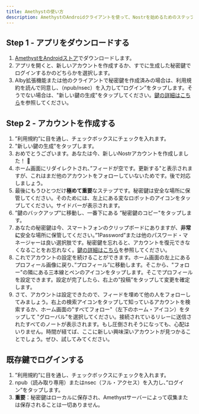 ```yaml
---
title: Amethystの使い方
description: AmethystのAndroidクライアントを使って、Nostrを始めるためのステップバイステップ・ガイドを説明します。
---
```


## Step 1 - アプリをダウンロードする

1. [AmethystをAndroidストア](https://play.google.com/store/apps/details?id=com.vitorpamplona.amethyst)でダウンロードします。
2. アプリを開くと、新しいアカウントを作成するか、すでに生成した秘密鍵でログインするかのどちらかを選択します。
3. Alby拡張機能または他のクライアントで秘密鍵を作成済みの場合は、利用規約を読んで同意し、（npub/nsec）を入力して”ログイン”をタップします。そうでない場合は、"新しい鍵の生成"をタップしてください。[鍵の詳細はこちら](/jp/get-started#understanding-keys)を参照してください。

## Step 2 - アカウントを作成する

1. ”利用規約”に目を通し、チェックボックスにチェックを入れます。
2. "新しい鍵の生成"をタップします。
3. おめでとうございます。あなたは今、新しいNostrアカウントを作成しました！ 🤙
4. ホーム画面にリダイレクトされ、”フィードが空です。更新する"と表示されますが、これはまだ他のアカウントをフォローしていないためです。後で対応しましょう。
5. 最後にもうひとつだけ**極めて重要**なステップです。秘密鍵は安全な場所に保管してください。そのためには、左上にある変なロボットのアイコンをタップしてください。サイドバーが表示されます。
6. ”鍵のバックアップ"に移動し、一番下にある ”秘密鍵のコピー"をタップします。
7. あなたの秘密鍵は今、スマートフォンのクリップボードにありますが、**非常に**安全な場所に保管してください。”1Password”または他のパスワード・マネージャーは良い選択肢です。秘密鍵を忘れると、アカウントを復元できなくなることをお忘れなく。[鍵の詳細はこちら](/jp/get-started#understanding-keys)を参照してください。
8. これでアカウントの設定を続けることができます。ホーム画面の左上にあるプロフィール画像に戻り、”プロフィール”に移動します。そこから、"フォロー"の隣にある三本線とペンのアイコンをタップします。そこでプロフィールを設定できます。設定が完了したら、右上の”投稿”をタップして変更を確定します。
9. さて、アカウントは設定できたので、フィードを埋めて他の人をフォローしてみましょう。右上の検索アイコンをタップして知っているアカウントを検索するか、ホーム画面の"すべてフォロー"（左下のホーム・アイコン）をタップして "グローバル"を選択してください。接続されているリレーに送信されたすべてのノートが表示されます。もし圧倒されそうになっても、心配はいりません。時間が経てば、ここに新しい興味深いアカウントが見つかることでしょう。ぜひ、試してみてください。

## 既存鍵でログインする

1. ”利用規約”に目を通し、チェックボックスにチェックを入れます。
2. npub（読み取り専用）またはnsec（フル・アクセス）を入力し、”ログイン”をタップします。
3. **重要**：秘密鍵はローカルに保存され、Amethystサーバーによって収集または保存されることは一切ありません。
